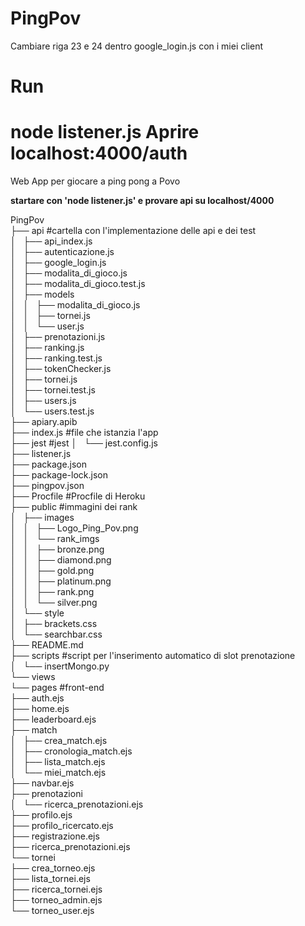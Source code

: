 # PingPov

Cambiare riga 23 e 24 dentro google_login.js con i miei client
# Run
node listener.js
Aprire localhost:4000/auth
=======
Web App per giocare a ping pong a Povo

**startare con 'node listener.js' e provare api su localhost/4000**



PingPov  
├── api    #cartella con l'implementazione delle api e dei test  
│   ├── api_index.js  
│   ├── autenticazione.js  
│   ├── google_login.js  
│   ├── modalita_di_gioco.js  
│   ├── modalita_di_gioco.test.js  
│   ├── models  
│   │   ├── modalita_di_gioco.js  
│   │   ├── tornei.js  
│   │   └── user.js  
│   ├── prenotazioni.js  
│   ├── ranking.js  
│   ├── ranking.test.js  
│   ├── tokenChecker.js  
│   ├── tornei.js  
│   ├── tornei.test.js  
│   ├── users.js  
│   └── users.test.js  
├── apiary.apib   
├── index.js  #file che istanzia l'app  
├── jest  #jest
│   └── jest.config.js  
├── listener.js  
├── package.json  
├── package-lock.json  
├── pingpov.json  
├── Procfile  #Procfile di Heroku  
├── public  #immagini dei rank  
│   ├── images  
│   │   ├── Logo_Ping_Pov.png  
│   │   └── rank_imgs  
│   │       ├── bronze.png  
│   │       ├── diamond.png  
│   │       ├── gold.png  
│   │       ├── platinum.png  
│   │       ├── rank.png  
│   │       └── silver.png  
│   └── style  
│       ├── brackets.css  
│       └── searchbar.css  
├── README.md  
├── scripts  #script per l'inserimento automatico di slot prenotazione  
│   └── insertMongo.py  
└── views  
    └── pages  #front-end  
        ├── auth.ejs  
        ├── home.ejs  
        ├── leaderboard.ejs  
        ├── match  
        │   ├── crea_match.ejs  
        │   ├── cronologia_match.ejs  
        │   ├── lista_match.ejs  
        │   └── miei_match.ejs  
        ├── navbar.ejs  
        ├── prenotazioni  
        │   └── ricerca_prenotazioni.ejs  
        ├── profilo.ejs  
        ├── profilo_ricercato.ejs  
        ├── registrazione.ejs  
        ├── ricerca_prenotazioni.ejs  
        └── tornei  
            ├── crea_torneo.ejs  
            ├── lista_tornei.ejs  
            ├── ricerca_tornei.ejs  
            ├── torneo_admin.ejs  
            └── torneo_user.ejs  
            
